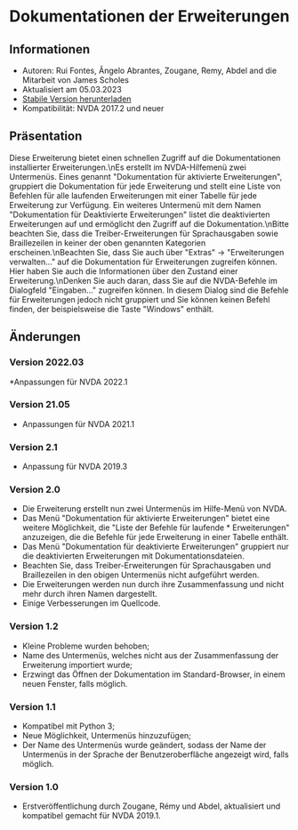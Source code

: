 # Dokumentationen der Erweiterungen #


## Informationen ##
* Autoren: Rui Fontes, Ângelo Abrantes, Zougane, Remy, Abdel and die Mitarbeit von James Scholes
* Aktualisiert am 05.03.2023
* [Stabile Version herunterladen][1]
* Kompatibilität: NVDA 2017.2 und neuer


## Präsentation ##
Diese Erweiterung bietet einen schnellen Zugriff auf die Dokumentationen installierter Erweiterungen.\nEs erstellt im NVDA-Hilfemenü zwei Untermenüs.  Eines genannt \"Dokumentation für aktivierte Erweiterungen\", gruppiert die Dokumentation für jede Erweiterung und stellt eine Liste von Befehlen für alle laufenden Erweiterungen mit einer Tabelle für jede Erweiterung zur Verfügung. Ein weiteres Untermenü mit dem Namen \"Dokumentation für Deaktivierte Erweiterungen\" listet die deaktivierten Erweiterungen auf und ermöglicht den Zugriff auf die Dokumentation.\nBitte beachten Sie, dass die Treiber-Erweiterungen für Sprachausgaben sowie Braillezeilen in keiner der oben genannten Kategorien erscheinen.\nBeachten Sie, dass Sie auch über \"Extras\" -> \"Erweiterungen verwalten...\" auf die Dokumentation für Erweiterungen zugreifen können. Hier haben Sie auch die Informationen über den Zustand einer Erweiterung.\nDenken Sie auch daran, dass Sie auf die NVDA-Befehle im Dialogfeld \"Eingaben...\" zugreifen können. In diesem Dialog sind die Befehle für Erweiterungen jedoch nicht gruppiert und Sie können keinen Befehl finden, der beispielsweise die Taste \"Windows\" enthält.

## Änderungen ##

### Version 2022.03 ###
*Anpassungen für NVDA 2022.1


### Version 21.05 ###
* Anpassungen für NVDA 2021.1


### Version 2.1 ###
* Anpassung für NVDA 2019.3


### Version 2.0 ###
* Die Erweiterung erstellt nun zwei Untermenüs im Hilfe-Menü von NVDA.
* Das Menü \"Dokumentation für aktivierte Erweiterungen\" bietet eine weitere Möglichkeit, die \"Liste der Befehle für laufende * Erweiterungen\" anzuzeigen, die die Befehle für jede Erweiterung in einer Tabelle enthält.
* Das Menü \"Dokumentation für deaktivierte Erweiterungen\" gruppiert nur die deaktivierten Erweiterungen mit Dokumentationsdateien.
* Beachten Sie, dass Treiber-Erweiterungen für Sprachausgaben und Braillezeilen in den obigen Untermenüs nicht aufgeführt werden.
* Die Erweiterungen werden nun durch ihre Zusammenfassung und nicht mehr durch ihren Namen dargestellt.
* Einige Verbesserungen im Quellcode.


### Version 1.2 ###
* Kleine Probleme wurden behoben;
* Name des Untermenüs, welches nicht aus der Zusammenfassung der Erweiterung importiert wurde;
* Erzwingt das Öffnen der Dokumentation im Standard-Browser, in einem neuen Fenster, falls möglich.


### Version 1.1 ###
* Kompatibel mit Python 3;
* Neue Möglichkeit, Untermenüs hinzuzufügen;
* Der Name des Untermenüs wurde geändert, sodass der Name der Untermenüs in der Sprache der Benutzeroberfläche angezeigt wird, falls möglich.


### Version 1.0 ###
* Erstveröffentlichung durch Zougane, Rémy und Abdel, aktualisiert und kompatibel gemacht für NVDA 2019.1.

[1]: https://addons.nvda-project.org/files/get.php?file=addonshelp
